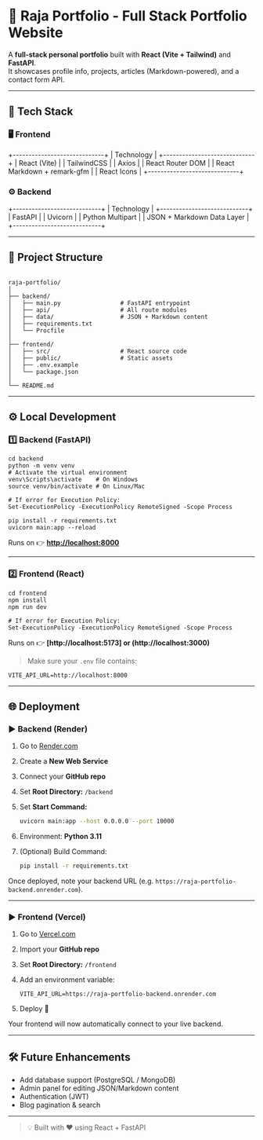 # 🧠 Raja Portfolio - Full Stack Portfolio Website

A **full-stack personal portfolio** built with **React (Vite + Tailwind)** and **FastAPI**.  
It showcases profile info, projects, articles (Markdown-powered), and a contact form API.

---

## 🚀 Tech Stack

### 🖥️ Frontend
+-----------------------------+
|        Technology           |
+-----------------------------+
| React (Vite)                |
| TailwindCSS                 |
| Axios                       |
| React Router DOM            |
| React Markdown + remark-gfm |
| React Icons                 |
+-----------------------------+

### ⚙️ Backend
+----------------------------+
|        Technology          |
+----------------------------+
| FastAPI                    |
| Uvicorn                    |
| Python Multipart           |
| JSON + Markdown Data Layer |
+----------------------------+


---

## 📂 Project Structure

```

raja-portfolio/
│
├── backend/
│   ├── main.py                 # FastAPI entrypoint
│   ├── api/                    # All route modules
│   ├── data/                   # JSON + Markdown content
│   ├── requirements.txt
│   └── Procfile
│
├── frontend/
│   ├── src/                    # React source code
│   ├── public/                 # Static assets
│   ├── .env.example
│   └── package.json
│
└── README.md

````

---

## ⚙️ Local Development

### 1️⃣ Backend (FastAPI)
```
cd backend
python -m venv venv
# Activate the virtual environment
venv\Scripts\activate    # On Windows
source venv/bin/activate # On Linux/Mac

# If error for Execution Policy:
Set-ExecutionPolicy -ExecutionPolicy RemoteSigned -Scope Process

pip install -r requirements.txt
uvicorn main:app --reload
````

Runs on 👉 **[http://localhost:8000](http://localhost:8000)**

---

### 2️⃣ Frontend (React)

```
cd frontend
npm install
npm run dev

# If error for Execution Policy:
Set-ExecutionPolicy -ExecutionPolicy RemoteSigned -Scope Process
```

Runs on 👉 **[http://localhost:5173] or (http://localhost:3000)**

> Make sure your `.env` file contains:

```
VITE_API_URL=http://localhost:8000
```

---

## 🌐 Deployment

### ▶ Backend (Render)

1. Go to [Render.com](https://render.com)
2. Create a **New Web Service**
3. Connect your **GitHub repo**
4. Set **Root Directory:** `/backend`
5. Set **Start Command:**

   ```bash
   uvicorn main:app --host 0.0.0.0 --port 10000
   ```
6. Environment: **Python 3.11**
7. (Optional) Build Command:

   ```bash
   pip install -r requirements.txt
   ```

Once deployed, note your backend URL (e.g. `https://raja-portfolio-backend.onrender.com`).

---

### ▶ Frontend (Vercel)

1. Go to [Vercel.com](https://vercel.com)
2. Import your **GitHub repo**
3. Set **Root Directory:** `/frontend`
4. Add an environment variable:

   ```
   VITE_API_URL=https://raja-portfolio-backend.onrender.com
   ```
5. Deploy 🚀

Your frontend will now automatically connect to your live backend.

---

## 🛠️ Future Enhancements

* Add database support (PostgreSQL / MongoDB)
* Admin panel for editing JSON/Markdown content
* Authentication (JWT)
* Blog pagination & search

---

> 💡 Built with ❤️ using React + FastAPI

```
